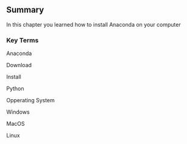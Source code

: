 
## Summary
In this chapter you learned how to install Anaconda on your computer
### Key Terms
Anaconda

Download

Install

Python

Opperating System

Windows

MacOS

Linux
 

